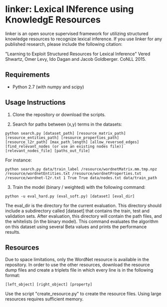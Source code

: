 # linker: Lexical INference using KnowledgE Resources

linker is an open source supervised framework for utilizing structured knowledge resources to recognize lexical inference.
If you use linker for any published research, please include the following citation:

"Learning to Exploit Structured Resources for Lexical Inference"
Vered Shwartz, Omer Levy, Ido Dagan and Jacob Goldberger. CoNLL 2015.

## Requirements ##
- Python 2.7 (with numpy and scipy)

## Usage Instructions ##
1. Clone the repository or download the scripts.

2. Search for paths between (x,y) terms in the datasets:
```
python search.py [dataset_path] [resource_matrix_path] [resource_entities_path] [resource_properties_path] [resource_l2r_path] [max_path_length] [allow_reversed_edges] [find_relevant_nodes (or use an existing nodes file)] [relevant_nodes_file] [paths_out_file]
```
For instance:
```
python search.py data/train_label /resource/wordnetMatrix.mm.tmp.npz /resource/wordnetEntities.txt /resource/wordnetProperties.txt /resource/wordnet-l2r.txt 1 True True data/nodes.txt data/train_path
```

3. Train the model (binary / weighted) with the following command:
```
python -u eval_hard.py (eval_soft.py) [dataset] [eval_dir]
```
The eval_dir is the directory for the current evaluation. This directory should include a subdirectory called [dataset] that contains the train, test and validation sets. After evaluation, this directory will contain the path files, and the whitelists (in the binary model). This command evaluates the algorithm on this dataset using several Beta values and prints the performance results.

## Resources ##
Due to space limitations, only the WordNet resource is available in the repository. In order to use the other resources, download the resource dump files and create a triplets file in which every line is in the following format:
```
[left_object] [right_object] [property]
```
Use the script "create_resource.py" to create the resource files.
Using large resources requires sufficient memory.